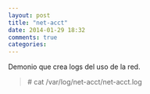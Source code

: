 ```yaml
---
layout: post
title: "net-acct"
date: 2014-01-29 18:32
comments: true
categories: 
---
```

Demonio que crea logs del uso de la red. 

>\# cat /var/log/net-acct/net-acct.log

